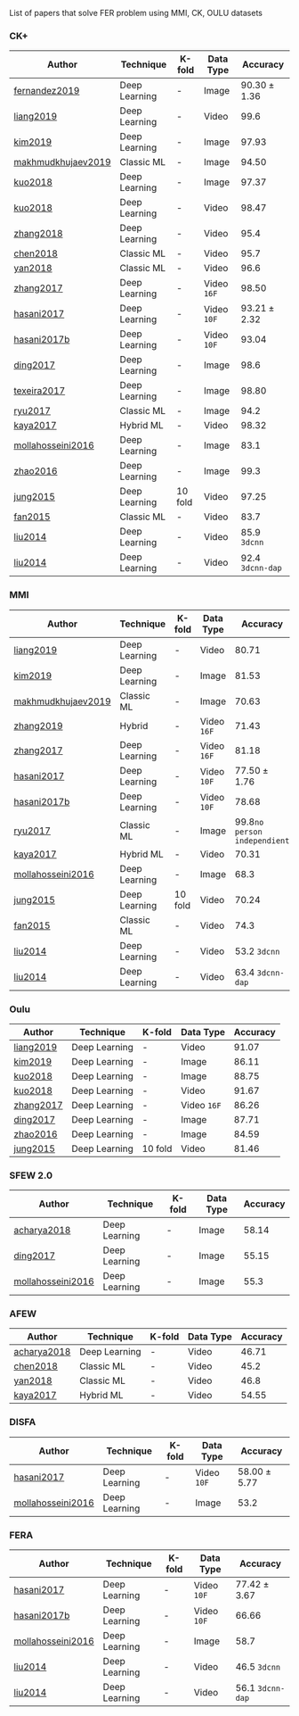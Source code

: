 List of papers that solve FER problem using MMI, CK, OULU datasets

### CK+

| Author | Technique | K-fold | Data Type | Accuracy |
| --- | --- | --- | --- | --- |
| [fernandez2019](https://github.com/so77id/facial-expression-recognition-reviews/blob/master/fer/2019/fernandez2019.md) | Deep Learning | - | Image | $`90.30 \pm 1.36`$ |
| [liang2019](https://github.com/so77id/facial-expression-recognition-reviews/blob/master/fer/2019/liang2019.md) | Deep Learning | - | Video | $`99.6`$ |
| [kim2019](https://github.com/so77id/facial-expression-recognition-reviews/blob/master/fer/2019/kim2019.md) | Deep Learning | - | Image | $`97.93`$ |
| [makhmudkhujaev2019](https://github.com/so77id/facial-expression-recognition-reviews/blob/master/fer/2019/makhmudkhujaev2019.md) | Classic ML | - | Image | $`94.50`$ |
| [kuo2018](https://github.com/so77id/facial-expression-recognition-reviews/blob/master/fer/2018/kuo2018.md) | Deep Learning| - | Image | $`97.37`$ |
| [kuo2018](https://github.com/so77id/facial-expression-recognition-reviews/blob/master/fer/2018/kuo2018.md) | Deep Learning| - | Video | $`98.47`$ |
| [zhang2018](https://github.com/so77id/facial-expression-recognition-reviews/blob/master/fer/2018/zhang2018.md) | Deep Learning| - | Video | $`95.4`$ |
| [chen2018](https://github.com/so77id/facial-expression-recognition-reviews/blob/master/fer/2018/chen2018.md) | Classic ML | - | Video | $`95.7`$ |
| [yan2018](https://github.com/so77id/facial-expression-recognition-reviews/blob/master/fer/2018/yan2018.md) | Classic ML | - | Video | $`96.6`$ |
| [zhang2017](https://github.com/so77id/facial-expression-recognition-reviews/blob/master/fer/2017/zhang2017.md) | Deep Learning | - | Video `16F` | $`98.50`$ |
| [hasani2017](https://github.com/so77id/facial-expression-recognition-reviews/blob/master/fer/2017/hasani2017.md) | Deep Learning | - | Video `10F` | $`93.21 \pm 2.32`$ |
| [hasani2017b](https://github.com/so77id/facial-expression-recognition-reviews/blob/master/fer/2017/hasani2017b.md) | Deep Learning | - | Video `10F` | $`93.04`$ |
| [ding2017](https://github.com/so77id/facial-expression-recognition-reviews/blob/master/fer/2017/ding2017.md) | Deep Learning | - | Image | $`98.6`$ |
| [texeira2017](https://github.com/so77id/facial-expression-recognition-reviews/blob/master/fer/2017/texeira2017.md) | Deep Learning | - | Image | $`98.80`$ |
| [ryu2017](https://github.com/so77id/facial-expression-recognition-reviews/blob/master/fer/2017/ryu2017.md) | Classic ML | - | Image | $`94.2`$ |
| [kaya2017](https://github.com/so77id/facial-expression-recognition-reviews/blob/master/fer/2017/kaya2017.md) | Hybrid ML | - | Video | $`98.32`$ |
| [mollahosseini2016](https://github.com/so77id/facial-expression-recognition-reviews/blob/master/fer/2016/mollahosseini2016.md) | Deep Learning | - | Image | $`83.1`$ |
| [zhao2016](https://github.com/so77id/facial-expression-recognition-reviews/blob/master/fer/2016/zhao2016.md) | Deep Learning | - | Image | $`99.3`$ |
| [jung2015](https://github.com/so77id/facial-expression-recognition-reviews/blob/master/fer/2015/jung2015.md) | Deep Learning | 10 fold | Video | $`97.25`$ |
| [fan2015](https://github.com/so77id/facial-expression-recognition-reviews/blob/master/fer/2015/fan2015.md) | Classic ML | - | Video | $`83.7`$ |
| [liu2014](https://github.com/so77id/facial-expression-recognition-reviews/blob/master/fer/2014/liu2014.md) | Deep Learning | - | Video | $`85.9`$ `3dcnn`|
| [liu2014](https://github.com/so77id/facial-expression-recognition-reviews/blob/master/fer/2014/liu2014.md) | Deep Learning | - | Video | $`92.4`$ `3dcnn-dap`|

### MMI

| Author | Technique | K-fold | Data Type | Accuracy |
| --- | --- | --- | --- | --- |
| [liang2019](https://github.com/so77id/facial-expression-recognition-reviews/blob/master/fer/2019/liang2019.md) | Deep Learning | - | Video | $`80.71`$ |
| [kim2019](https://github.com/so77id/facial-expression-recognition-reviews/blob/master/fer/2019/kim2019.md) | Deep Learning | - | Image | $`81.53`$ |
| [makhmudkhujaev2019](https://github.com/so77id/facial-expression-recognition-reviews/blob/master/fer/2019/makhmudkhujaev2019.md) | Classic ML | - | Image | $`70.63`$ |
| [zhang2019](https://github.com/so77id/facial-expression-recognition-reviews/blob/master/fer/2019/zhang2019.md) | Hybrid | - | Video `16F` | $`71.43`$ |
| [zhang2017](https://github.com/so77id/facial-expression-recognition-reviews/blob/master/fer/2017/zhang2017.md) | Deep Learning | - | Video `16F` | $`81.18`$ |
| [hasani2017](https://github.com/so77id/facial-expression-recognition-reviews/blob/master/fer/2017/hasani2017.md) | Deep Learning | - | Video `10F` | $`77.50 \pm 1.76`$ |
| [hasani2017b](https://github.com/so77id/facial-expression-recognition-reviews/blob/master/fer/2017/hasani2017b.md) | Deep Learning | - | Video `10F` | $`78.68`$ |
| [ryu2017](https://github.com/so77id/facial-expression-recognition-reviews/blob/master/fer/2017/ryu2017.md) | Classic ML | - | Image | $`99.8`$`no person independient` |
| [kaya2017](https://github.com/so77id/facial-expression-recognition-reviews/blob/master/fer/2017/kaya2017.md) | Hybrid ML | - | Video | $`70.31`$ |
| [mollahosseini2016](https://github.com/so77id/facial-expression-recognition-reviews/blob/master/fer/2016/mollahosseini2016.md) | Deep Learning | - | Image | $`68.3`$ |
| [jung2015](https://github.com/so77id/facial-expression-recognition-reviews/blob/master/fer/2015/jung2015.md) | Deep Learning | 10 fold | Video | $`70.24`$ |
| [fan2015](https://github.com/so77id/facial-expression-recognition-reviews/blob/master/fer/2015/fan2015.md) | Classic ML | - | Video | $`74.3`$ |
| [liu2014](https://github.com/so77id/facial-expression-recognition-reviews/blob/master/fer/2014/liu2014.md) | Deep Learning | - | Video | $`53.2`$ `3dcnn`|
| [liu2014](https://github.com/so77id/facial-expression-recognition-reviews/blob/master/fer/2014/liu2014.md) | Deep Learning | - | Video | $`63.4`$ `3dcnn-dap`|


### Oulu

| Author | Technique | K-fold | Data Type | Accuracy |
| --- | --- | --- | --- | --- |
| [liang2019](https://github.com/so77id/facial-expression-recognition-reviews/blob/master/fer/2019/liang2019.md) | Deep Learning | - | Video | $`91.07`$ |
| [kim2019](https://github.com/so77id/facial-expression-recognition-reviews/blob/master/fer/2019/kim2019.md) | Deep Learning | - | Image | $`86.11`$ |
| [kuo2018](https://github.com/so77id/facial-expression-recognition-reviews/blob/master/fer/2018/kuo2018.md) | Deep Learning| - | Image | $`88.75`$ |
| [kuo2018](https://github.com/so77id/facial-expression-recognition-reviews/blob/master/fer/2018/kuo2018.md) | Deep Learning| - | Video | $`91.67`$ |
| [zhang2017](https://github.com/so77id/facial-expression-recognition-reviews/blob/master/fer/2017/zhang2017.md) | Deep Learning | - | Video `16F` | $`86.26`$ |
| [ding2017](https://github.com/so77id/facial-expression-recognition-reviews/blob/master/fer/2017/ding2017.md) | Deep Learning | - | Image | $`87.71`$ |
| [zhao2016](https://github.com/so77id/facial-expression-recognition-reviews/blob/master/fer/2016/zhao2016.md) | Deep Learning | - | Image | $`84.59`$ |
| [jung2015](https://github.com/so77id/facial-expression-recognition-reviews/blob/master/fer/2015/jung2015.md) | Deep Learning | 10 fold | Video | $`81.46`$ |


### SFEW 2.0

| Author | Technique | K-fold | Data Type | Accuracy |
| --- | --- | --- | --- | --- |
| [acharya2018](https://github.com/so77id/facial-expression-recognition-reviews/blob/master/fer/2018/acharya2018.md) | Deep Learning | - | Image | $`58.14`$ |
| [ding2017](https://github.com/so77id/facial-expression-recognition-reviews/blob/master/fer/2017/ding2017.md) | Deep Learning | - | Image | $`55.15`$ |
| [mollahosseini2016](https://github.com/so77id/facial-expression-recognition-reviews/blob/master/fer/2016/mollahosseini2016.md) | Deep Learning | - | Image | $`55.3`$ |

### AFEW

| Author | Technique | K-fold | Data Type | Accuracy |
| --- | --- | --- | --- | --- |
| [acharya2018](https://github.com/so77id/facial-expression-recognition-reviews/blob/master/fer/2018/acharya2018.md) | Deep Learning | - | Video | $`46.71`$ |
| [chen2018](https://github.com/so77id/facial-expression-recognition-reviews/blob/master/fer/2018/chen2018.md) | Classic ML | - | Video | $`45.2`$ |
| [yan2018](https://github.com/so77id/facial-expression-recognition-reviews/blob/master/fer/2018/yan2018.md) | Classic ML | - | Video | $`46.8`$ |
| [kaya2017](https://github.com/so77id/facial-expression-recognition-reviews/blob/master/fer/2017/kaya2017.md) | Hybrid ML | - | Video | $`54.55`$ |

### DISFA

| Author | Technique | K-fold | Data Type | Accuracy |
| --- | --- | --- | --- | --- |
| [hasani2017](https://github.com/so77id/facial-expression-recognition-reviews/blob/master/fer/2017/hasani2017.md) | Deep Learning | - | Video `10F` | $`58.00 \pm 5.77`$ |
| [mollahosseini2016](https://github.com/so77id/facial-expression-recognition-reviews/blob/master/fer/2016/mollahosseini2016.md) | Deep Learning | - | Image | $`53.2`$ |


### FERA

| Author | Technique | K-fold | Data Type | Accuracy |
| --- | --- | --- | --- | --- |
| [hasani2017](https://github.com/so77id/facial-expression-recognition-reviews/blob/master/fer/2017/hasani2017.md) | Deep Learning | - | Video `10F` | $`77.42 \pm 3.67`$ |
| [hasani2017b](https://github.com/so77id/facial-expression-recognition-reviews/blob/master/fer/2017/hasani2017b.md) | Deep Learning | - | Video `10F` | $`66.66`$ |
| [mollahosseini2016](https://github.com/so77id/facial-expression-recognition-reviews/blob/master/fer/2016/mollahosseini2016.md) | Deep Learning | - | Image | $`58.7`$ |
| [liu2014](https://github.com/so77id/facial-expression-recognition-reviews/blob/master/fer/2014/liu2014.md) | Deep Learning | - | Video | $`46.5`$ `3dcnn`|
| [liu2014](https://github.com/so77id/facial-expression-recognition-reviews/blob/master/fer/2014/liu2014.md) | Deep Learning | - | Video | $`56.1`$ `3dcnn-dap`|
